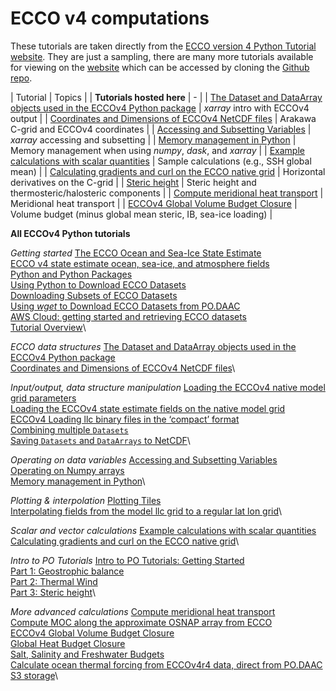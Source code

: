 # ECCO v4 computations

These tutorials are taken directly from the [ECCO version 4 Python Tutorial website](https://ecco-v4-python-tutorial.readthedocs.io/). They are just a sampling, there are many more tutorials available for viewing on the [website](https://ecco-v4-python-tutorial.readthedocs.io/) which can be accessed by cloning the [Github repo](https://github.com/ECCO-GROUP/ECCO-v4-Python-Tutorial).

| Tutorial | Topics |
| **Tutorials hosted here**  | - |
| [The Dataset and DataArray objects used in the ECCOv4 Python package](./ECCO_v4_computations/ECCO_v4_data_structure_basics.ipynb) | *xarray* intro with ECCOv4 output |
| [Coordinates and Dimensions of ECCOv4 NetCDF files](./ECCO_v4_computations/ECCO_v4_Coordinates_and_Dimensions_of_ECCOv4_NetCDF_files.ipynb) | Arakawa C-grid and ECCOv4 coordinates |
| [Accessing and Subsetting Variables](./ECCO_v4_computations/ECCO_v4_Accessing_and_Subsetting_Variables.ipynb) | *xarray* accessing and subsetting |
| [Memory management in Python](./ECCO_v4_computations/ECCO_v4_Memory_management.ipynb) | Memory management when using *numpy*, *dask*, and *xarray* |
| [Example calculations with scalar quantities](./ECCO_v4_computations/ECCO_v4_Example_calculations_with_scalar_quantities.ipynb) | Sample calculations (e.g., SSH global mean) |
| [Calculating gradients and curl on the ECCO native grid](./ECCO_v4_computations/ECCO_v4_Gradient_calc_on_native_grid.ipynb) | Horizontal derivatives on the C-grid |
| [Steric height](./ECCO_v4_computations/Steric_height.ipynb) | Steric height and thermosteric/halosteric components |
| [Compute meridional heat transport](./ECCO_v4_computations/ECCO_v4_Example_MHT.ipynb) | Meridional heat transport |
| [ECCOv4 Global Volume Budget Closure](./ECCO_v4_computations/ECCO_v4_Volume_budget_closure.ipynb) | Volume budget (minus global mean steric, IB, sea-ice loading) |


**All ECCOv4 Python tutorials**

*Getting started*
[The ECCO Ocean and Sea-Ice State Estimate](https://ecco-v4-python-tutorial.readthedocs.io/intro.html)\
[ECCO v4 state estimate ocean, sea-ice, and atmosphere fields](https://ecco-v4-python-tutorial.readthedocs.io/fields.html)\
[Python and Python Packages](https://ecco-v4-python-tutorial.readthedocs.io/Installing_Python_and_Python_Packages.html)\
[Using Python to Download ECCO Datasets](https://ecco-v4-python-tutorial.readthedocs.io/Downloading_ECCO_Datasets_from_PODAAC_Python.html)\
[Downloading Subsets of ECCO Datasets](https://ecco-v4-python-tutorial.readthedocs.io/Downloading_Subsets_of_ECCO_Datasets.html)\
[Using *wget* to Download ECCO Datasets from PO.DAAC](https://ecco-v4-python-tutorial.readthedocs.io/Tutorial_wget_Command_Line_HTTPS_Downloading_ECCO_Datasets_from_PODAAC.html)\
[AWS Cloud: getting started and retrieving ECCO datasets](https://ecco-v4-python-tutorial.readthedocs.io/AWS_Cloud_getting_started.html)\
[Tutorial Overview](https://ecco-v4-python-tutorial.readthedocs.io/Tutorial_Introduction.html)\

*ECCO data structures*
[The Dataset and DataArray objects used in the ECCOv4 Python package](https://ecco-v4-python-tutorial.readthedocs.io/ECCO_v4_data_structure_basics.html)\
[Coordinates and Dimensions of ECCOv4 NetCDF files](https://ecco-v4-python-tutorial.readthedocs.io/ECCO_v4_Coordinates_and_Dimensions_of_ECCOv4_NetCDF_files.html)\

*Input/output, data structure manipulation*
[Loading the ECCOv4 native model grid parameters](https://ecco-v4-python-tutorial.readthedocs.io/ECCO_v4_Loading_the_ECCOv4_native_model_grid_parameters.html)\
[Loading the ECCOv4 state estimate fields on the native model grid](https://ecco-v4-python-tutorial.readthedocs.io/ECCO_v4_Loading_the_ECCOv4_state_estimate_fields_on_the_native_model_grid.html)\
[ECCOv4 Loading llc binary files in the ‘compact’ format](https://ecco-v4-python-tutorial.readthedocs.io/ECCO_v4_Loading_LLC_compact_binary_files.html)\
[Combining multiple `Datasets`](https://ecco-v4-python-tutorial.readthedocs.io/ECCO_v4_Combining_Multiple_Datasets.html)\
[Saving `Datasets` and `DataArrays` to NetCDF](https://ecco-v4-python-tutorial.readthedocs.io/ECCO_v4_Saving_Datasets_and_DataArrays_to_NetCDF.html)\

*Operating on data variables*
[Accessing and Subsetting Variables](https://ecco-v4-python-tutorial.readthedocs.io/ECCO_v4_Accessing_and_Subsetting_Variables.html)\
[Operating on Numpy arrays](https://ecco-v4-python-tutorial.readthedocs.io/ECCO_v4_Operating_on_Numpy_Arrays.html)\
[Memory management in Python](https://ecco-v4-python-tutorial.readthedocs.io/ECCO_v4_Memory_management.html)\

*Plotting & interpolation*
[Plotting Tiles](https://ecco-v4-python-tutorial.readthedocs.io/ECCO_v4_Plotting_Tiles.html)\
[Interpolating fields from the model llc grid to a regular lat lon grid](https://ecco-v4-python-tutorial.readthedocs.io/ECCO_v4_Interpolating_Fields_to_LatLon_Grid.html)\

*Scalar and vector calculations*
[Example calculations with scalar quantities](https://ecco-v4-python-tutorial.readthedocs.io/ECCO_v4_Example_calculations_with_scalar_quantities.html)\
[Calculating gradients and curl on the ECCO native grid](https://ecco-v4-python-tutorial.readthedocs.io/ECCO_v4_Gradient_calc_on_native_grid.html)\

*Intro to PO Tutorials*
[Intro to PO Tutorials: Getting Started](https://ecco-v4-python-tutorial.readthedocs.io/Intro_to_PO_start.html)\
[Part 1: Geostrophic balance](https://ecco-v4-python-tutorial.readthedocs.io/Geostrophic_balance.html)\
[Part 2: Thermal Wind](https://ecco-v4-python-tutorial.readthedocs.io/Thermal_wind.html)\
[Part 3: Steric height](https://ecco-v4-python-tutorial.readthedocs.io/Steric_height.html)\

*More advanced calculations*
[Compute meridional heat transport](https://ecco-v4-python-tutorial.readthedocs.io/ECCO_v4_Example_MHT.html)\
[Compute MOC along the approximate OSNAP array from ECCO](https://ecco-v4-python-tutorial.readthedocs.io/ECCO_v4_Example_OSNAP.html)\
[ECCOv4 Global Volume Budget Closure](https://ecco-v4-python-tutorial.readthedocs.io/ECCO_v4_Volume_budget_closure.html)\
[Global Heat Budget Closure](https://ecco-v4-python-tutorial.readthedocs.io/ECCO_v4_Heat_budget_closure.html)\
[Salt, Salinity and Freshwater Budgets](https://ecco-v4-python-tutorial.readthedocs.io/ECCO_v4_Salt_and_salinity_budget.html)\
[Calculate ocean thermal forcing from ECCOv4r4 data, direct from PO.DAAC S3 storage](https://ecco-v4-python-tutorial.readthedocs.io/ECCO_v4_Calculating_the_ECCOv4_ocean_thermal_forcing.html)\